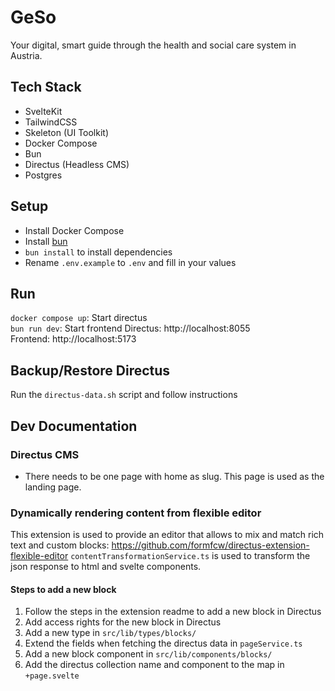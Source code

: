 # GeSo 

Your digital, smart guide through the health and social care system in Austria.

## Tech Stack
* SvelteKit
* TailwindCSS
* Skeleton (UI Toolkit)
* Docker Compose
* Bun
* Directus (Headless CMS)
* Postgres

## Setup
* Install Docker Compose
* Install [bun](https://bun.sh/)
* `bun install` to install dependencies
* Rename `.env.example` to `.env` and fill in your values

## Run

`docker compose up`: Start directus  
`bun run dev`: Start frontend
Directus: http://localhost:8055  
Frontend: http://localhost:5173

## Backup/Restore Directus
Run the `directus-data.sh` script and follow instructions


## Dev Documentation
### Directus CMS
* There needs to be one page with home as slug. This page is used as the landing page.

### Dynamically rendering content from flexible editor
This extension is used to provide an editor that allows to mix and match rich text and custom blocks: https://github.com/formfcw/directus-extension-flexible-editor
`contentTransformationService.ts` is used to transform the json response to html and svelte components.

#### Steps to add a new block
1. Follow the steps in the extension readme to add a new block in Directus
2. Add access rights for the new block in Directus
2. Add a new type in `src/lib/types/blocks/`
3. Extend the fields when fetching the directus data in `pageService.ts`
4. Add a new block component in `src/lib/components/blocks/`
6. Add the directus collection name and component to the map in `+page.svelte`




